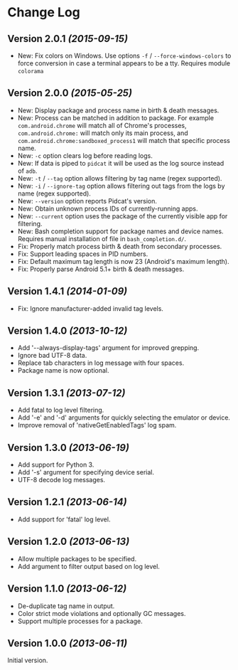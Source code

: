 Change Log
==========

Version 2.0.1 *(2015-09-15)*
----------------------------
 * New: Fix colors on Windows. Use options `-f` / `--force-windows-colors` to force conversion
   in case a terminal appears to be a tty. Requires module `colorama`

Version 2.0.0 *(2015-05-25)*
----------------------------

 * New: Display package and process name in birth & death messages.
 * New: Process can be matched in addition to package. For example `com.android.chrome` will match
   all of Chrome's processes, `com.android.chrome:` will match only its main process, and
   `com.android.chrome:sandboxed_process1` will match that specific process name.
 * New: `-c` option clears log before reading logs.
 * New: If data is piped to `pidcat` it will be used as the log source instead of `adb`.
 * New: `-t` / `--tag` option allows filtering by tag name (regex supported).
 * New: `-i` / `--ignore-tag` option allows filtering out tags from the logs by name (regex supported).
 * New: `--version` option reports Pidcat's version.
 * New: Obtain unknown process IDs of currently-running apps.
 * New: `--current` option uses the package of the currently visible app for filtering.
 * New: Bash completion support for package names and device names. Requires manual installation of
   file in `bash_completion.d/`.
 * Fix: Properly match process birth & death from secondary processes.
 * Fix: Support leading spaces in PID numbers.
 * Fix: Default maximum tag length is now 23 (Android's maximum length).
 * Fix: Properly parse Android 5.1+ birth & death messages.


Version 1.4.1 *(2014-01-09)*
----------------------------

 * Fix: Ignore manufacturer-added invalid tag levels.


Version 1.4.0 *(2013-10-12)*
----------------------------

 * Add '--always-display-tags' argument for improved grepping.
 * Ignore bad UTF-8 data.
 * Replace tab characters in log message with four spaces.
 * Package name is now optional.


Version 1.3.1 *(2013-07-12)*
----------------------------

 * Add fatal to log level filtering.
 * Add '-e' and '-d' arguments for quickly selecting the emulator or device.
 * Improve removal of 'nativeGetEnabledTags' log spam.


Version 1.3.0 *(2013-06-19)*
----------------------------

 * Add support for Python 3.
 * Add '-s' argument for specifying device serial.
 * UTF-8 decode log messages.


Version 1.2.1 *(2013-06-14)*
----------------------------

 * Add support for 'fatal' log level.


Version 1.2.0 *(2013-06-13)*
----------------------------

 * Allow multiple packages to be specified.
 * Add argument to filter output based on log level.


Version 1.1.0 *(2013-06-12)*
----------------------------

 * De-duplicate tag name in output.
 * Color strict mode violations and optionally GC messages.
 * Support multiple processes for a package.


Version 1.0.0 *(2013-06-11)*
----------------------------

Initial version.
